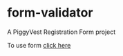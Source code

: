 # form-validator

A PiggyVest Registration Form project

To use form [click here](https://kendevops.github.io/piggyvest/)
